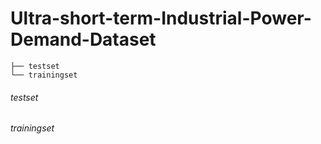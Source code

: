 # Ultra-short-term-Industrial-Power-Demand-Dataset

```
├── testset
└── trainingset
```

###### testset

###### trainingset
